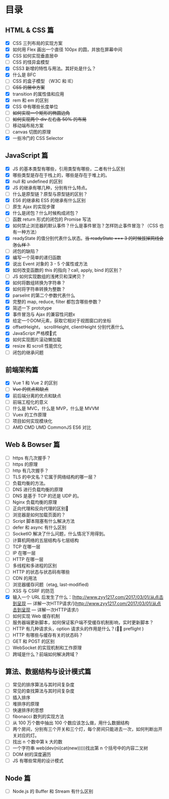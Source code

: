 # 目录

## HTML & CSS 篇

* [x] CSS 三列布局的实现方案
* [x] 如何用 Flex 画出一个直径 100px 的圆，并放在屏幕中间
* [x] CSS 如何实现垂直居中
* [ ] CSS 的怪异盒模型
* [x] CSS3 新增的特性与用法。其好处是什么？
* [x] 什么是 BFC
* [ ] CSS 的盒子模型 （W3C 和 IE）
* [ ] ~~CSS 的居中方案~~
* [x] transition 的属性值和应用
* [x] rem 和 em 的区别
* [x] CSS 中有哪些长度单位
* [ ] ~~如何实现一个矩形的椭圆边角~~
* [ ] ~~如何实现两个 div 左右各 50% 的布局~~
* [ ] 移动端布局方案
* [ ] canvas 切图的原理
* [x] 一些冷门的 CSS Selector

## JavaScript 篇

* [x] JS 的基本类型有哪些，引用类型有哪些，二者有什么区别
* [x] 哪些类型是存在于栈上的，哪些是存在于堆上的。
* [x] null 和 undefined 的区别
* [x] JS 的继承有哪几种，分别有什么特点。
* [ ] 什么是原型链？原型与原型链的区别？
* [x] ES6 的继承和 ES5 的继承有什么区别
* [ ] 原生 Ajax 的实现步骤
* [x] 什么是闭包？什么时候构成闭包？
* [ ] 函数 return 形式的闭包的 Promise 写法
* [x] 如何禁止浏览器的默认事件？什么是事件冒泡？怎样防止事件冒泡？（CSS 也有一种方法）
* [x] readyState 的值分别代表什么状态。~~当 readyState === 3 的时候拔掉网线会怎么样？~~
* [ ] 闭包的缺陷？
* [x] 编写一个简单的递归函数
* [x] 说出 Event 对象的 3 - 5 个属性或方法
* [x] 如何改变函数的 this 的指向？call, apply, bind 的区别？
* [ ] JS 如何实现数组的浅拷贝和深拷贝？
* [x] 如何将数组转换为字符串？
* [x] 如何将字符串转换为整数？
* [x] parseInt 的第二个参数代表什么
* [x] 完整的 map, reduce, filter 都包含哪些参数？
* [x] 简述一下 prototype
* [x] 事件冒泡与 Ajax 的兼容性问题x
* [x] 给定一个DOM元素，获取它相对于视图窗口的坐标
* [x] offsetHeight， scrollHeight, clientHeight 分别代表什么
* [x] JavaScript 严格模式
* [x] 如何实现图片滚动懒加载
* [x] resize 和 scroll 性能优化
* [ ] 闭包的继承问题

## 前端架构篇

* [x] Vue 1 和 Vue 2 的区别
* [ ] ~~Vue 的优点和缺点~~
* [x] 前后端分离的优点和缺点
* [ ] 前端工程化的意义
* [ ] 什么是 MVC，什么是 MVP，什么是 MVVM
* [ ] Vuex 的工作原理
* [ ] 项目如何实现模块化
* [ ] AMD CMD UMD CommonJS ES6 对比

## Web & Bowser 篇

* [ ] https 有几次握手？
* [ ] https 的原理
* [ ] http 有几次握手？
* [ ] TLS 的中文名？它属于网络结构的哪一层？
* [ ] 负载均衡的方法。
* [ ] DNS 进行负载均衡的原理
* [ ] DNS 是基于 TCP 的还是 UDP 的。
* [ ] Nginx 负载均衡的原理
* [ ] 正向代理和反向代理的区别
* [ ] 浏览器是如何加载页面的？
* [ ] Script 脚本阻塞有什么解决方法
* [ ] defer 和 async 有什么区别
* [ ] SocketIO 解决了什么问题，什么情况下用得到。
* [ ] 计算机网络的五层结构与七层结构
* [ ] TCP 在哪一层
* [ ] IP 在哪一层
* [ ] HTTP 在哪一层
* [ ] 多线程和多进程的区别
* [ ] HTTP 的状态与状态码有哪些
* [ ] CDN 的用法
* [ ] 浏览器缓存问题（etag, last-modified\)
* [ ] XSS 与 CSRF 的防范
* [x] 输入一个 URL 后发生了什么：[http://www.zyy1217.com/2017/03/01/从点击到呈现 — 详解一次HTTP请求/](http://www.zyy1217.com/2017/03/01/从点击到呈现 — 详解一次HTTP请求/)
* [ ] 如何实现 Web 缓存机制
* [ ] 服务器端更新脚本，如何保证客户端不受缓存机制影响，实时更新脚本？
* [ ] HTTP 有几种请求头，option 请求头的作用是什么？\( preflight \)
* [ ] HTTP 有哪些与缓存有关的状态码？
* [ ] GET 和 POST 的区别
* [ ] WebSocket 的实现机制和工作原理
* [ ] 跨域是什么？前端如何解决跨域？

## 算法、数据结构与设计模式篇

* [ ] 常见的排序算法与其时间复杂度
* [ ] 常见的查找算法与其时间复杂度
* [ ] 插入排序
* [ ] 堆排序的原理
* [ ] 快速排序的思想
* [ ] fibonacci 数列的实现方法
* [ ] 从 100 万个数中抽出 100 个数应该怎么做，用什么数据结构
* [ ] 两个房间，分别有三个开关和三个灯，每个房间只能进去一次，如何判断出开关对应的灯。
* [ ] 找出 n 个数中第 k 大的数
* [ ] 一个字符串 web\(dev\(ni\(cat\(new\)\)\)\)\)找出第 n 个括号中的内容二叉树
* [ ] DOM 树的深度遍历
* [ ] JS 有哪些常用的设计模式

## Node 篇

* [ ] Node.js 的 Buffer 和 Stream 有什么区别

